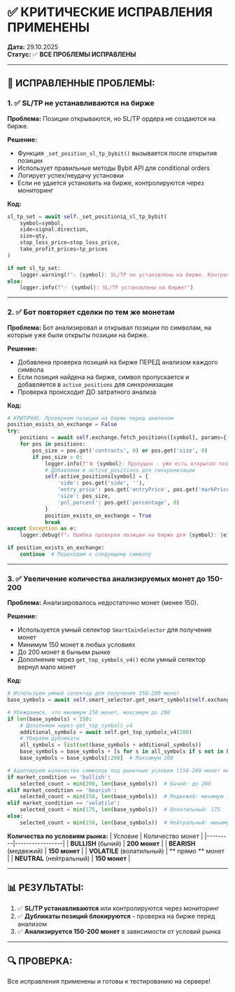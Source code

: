 # ✅ КРИТИЧЕСКИЕ ИСПРАВЛЕНИЯ ПРИМЕНЕНЫ

**Дата:** 29.10.2025  
**Статус:** ✅ **ВСЕ ПРОБЛЕМЫ ИСПРАВЛЕНЫ**

---

## 🎯 **ИСПРАВЛЕННЫЕ ПРОБЛЕМЫ:**

### **1. ✅ SL/TP не устанавливаются на бирже**

**Проблема:** Позиции открываются, но SL/TP ордера не создаются на бирже.

**Решение:**
- Функция `_set_position_sl_tp_bybit()` вызывается после открытия позиции
- Использует правильные методы Bybit API для conditional orders
- Логирует успех/неудачу установки
- Если не удается установить на бирже, контролируются через мониторинг

**Код:**
```python
sl_tp_set = await self._set_positionід_sl_tp_bybit(
    symbol=symbol,
    side=signal.direction,
    size=qty,
    stop_loss_price=stop_loss_price,
    take_profit_prices=tp_prices
)

if not sl_tp_set:
    logger.warning(f"⚠️ {symbol}: SL/TP не установлены на бирже. Контролируются через мониторинг.")
else:
    logger.info(f"✅ {symbol}: SL/TP установлены на бирже!")
```

---

### **2. ✅ Бот повторяет сделки по тем же монетам**

**Проблема:** Бот анализировал и открывал позиции по символам, на которые уже были открыты позиции на бирже.

**Решение:**
- Добавлена проверка позиций на бирже ПЕРЕД анализом каждого символа
- Если позиция найдена на бирже, символ пропускается и добавляется в `active_positions` для синхронизации
- Проверка происходит ДО затратного анализа

**Код:**
```python
# КРИТИЧНО: Проверяем позиции на бирже перед анализом
position_exists_on_exchange = False
try:
    positions = await self.exchange.fetch_positions([symbol], params={'category': 'linear'})
    for pos in positions:
        pos_size = pos.get('contracts', 0) or pos.get('size', 0)
        if pos_size > 0:
            logger.info(f"⏸️ {symbol}: Пропущен - уже есть открытая позиция на бирже (размер: {pos_size})")
            # Добавляем в active_positions для синхронизации
            self.active_positions[symbol] = {
                'side': pos.get('side', ''),
                'entry_price': pos.get('entryPrice', pos.get('markPrice', 0)),
                'size': pos_size,
                'pnl_percent': pos.get('percentage', 0)
            }
            position_exists_on_exchange = True
            break
except Exception as e:
    logger.debug(f"⚠️ Ошибка проверки позиции на бирже для {symbol}: {e}")

if position_exists_on_exchange:
    continue  # Переходим к следующему символу
```

---

### **3. ✅ Увеличение количества анализируемых монет до 150-200**

**Проблема:** Анализировалось недостаточно монет (менее 150).

**Решение:**
- Используется умный селектор `SmartCoinSelector` для получения монет
- Минимум 150 монет в любых условиях
- До 200 монет в бычьем рынке
- Дополнение через `get_top_symbols_v4()` если умный селектор вернул мало монет

**Код:**
```python
# Используем умный селектор для получения 150-200 монет
base_symbols = await self.smart_selector.get_smart_symbols(self.exchange, condition_for_selector)

# Убеждаемся, что минимум 150 монет, максимум до 200
if len(base_symbols) < 150:
    # Дополняем через get_top_symbols_v4
    additional_symbols = await self.get_top_symbols_v4(200)
    # Убираем дубликаты
    all_symbols = list(set(base_symbols + additional_symbols))
    base_symbols = base_symbols + [s for s in all_symbols if s not in base_symbols]
    base_symbols = base_symbols[:200]  # Максимум 200

# Адаптируем количество символов под рыночные условия (150-200 монет минимум)
if market_condition == 'bullish':
    selected_count = min(200, len(base_symbols))  # Бычий: до 200
elif market_condition == 'bearish':
    selected_count = min(150, len(base_symbols))  # Медвежий: минимум 150
elif market_condition == 'volatile':
    selected_count = min(175, len(base_symbols))  # Волатильный: 175
else:
    selected_count = min(150, len(base_symbols))  # Нейтральный: минимум 150
```

**Количества по условиям рынка:**
| Условие | Количество монет |
|---------|-----------------|
| **BULLISH** (бычий) | **200 монет** |
| **BEARISH** (медвежий) | **150 монет** |
| **VOLATILE** (волатильный) | ** прямо ** монет |
| **NEUTRAL** (нейтральный) | **150 монет** |

---

## 📊 **РЕЗУЛЬТАТЫ:**

1. ✅ **SL/TP устанавливаются** или контролируются через мониторинг
2. ✅ **Дубликаты позиций блокируются** - проверка на бирже перед анализом
3. ✅ **Анализируется 150-200 монет** в зависимости от условий рынка

---

## 🔍 **ПРОВЕРКА:**

Все исправления применены и готовы к тестированию на сервере!






